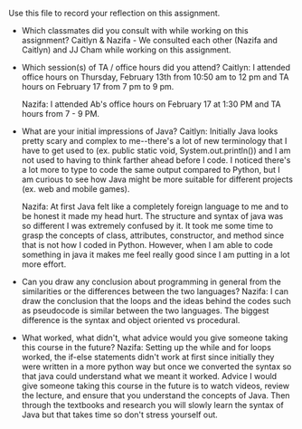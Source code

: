Use this file to record your reflection on this assignment.

- Which classmates did you consult with while working on this assignment?
    Caitlyn & Nazifa - We consulted each other (Nazifa and Caitlyn) and JJ Cham while working on this assignment.

- Which session(s) of TA / office hours did you attend?
    Caitlyn: I attended office hours on Thursday, February 13th from 10:50 am to 12 pm and TA hours on February 17 from 7 pm to 9 pm.

    Nazifa: I attended Ab's office hours on February 17 at 1:30 PM and TA hours from 7 - 9 PM. 

- What are your initial impressions of Java? 
    Caitlyn: Initially Java looks pretty scary and complex to me--there's a lot of new terminology that I have to get used to (ex. public static void, System.out.println()) and I am not used to having to think farther ahead before I code. I noticed there's a lot more to type to code the same output compared to Python, but I am curious to see how Java might be more suitable for different projects (ex. web and mobile games).

    Nazifa: At first Java felt like a completely foreign language to me and to be honest it made my head hurt. The structure and syntax of java was so different I was extremely confused by it. It took me some time to grasp the concepts of class, attributes, constructor, and method since that is not how I coded in Python. However, when I am able to code something in java it makes me feel really good since I am putting in a lot more effort.  

- Can you draw any conclusion about programming in general from the similarities or the differences between the two languages?
    Nazifa: I can draw the conclusion that the loops and the ideas behind the codes such as pseudocode is similar between the two languages. The biggest difference is the syntax and object oriented vs procedural. 

- What worked, what didn't, what advice would you give someone taking this course in the future?
    Nazifa: Setting up the while and for loops worked, the if-else statements didn't work at first since initially they were written in a more python way but once we converted the syntax so that java could understand what we meant it worked. Advice I would give someone taking this course in the future is to watch videos, review the lecture, and ensure that you understand the concepts of Java. Then through the textbooks and research you will slowly learn the syntax of Java but that takes time so don't stress yourself out. 

